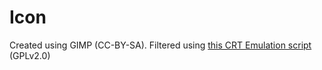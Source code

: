 # Icon

Created using GIMP (CC-BY-SA).
Filtered using [this CRT Emulation script](https://github.com/Zigazou/CRT-emulator) (GPLv2.0)
